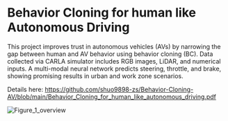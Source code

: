 # Behavior Cloning for human like Autonomous Driving
This project improves trust in autonomous vehicles (AVs) by narrowing the gap between human and AV behavior using behavior cloning (BC). Data collected via CARLA simulator includes RGB images, LiDAR, and numerical inputs. A multi-modal neural network predicts steering, throttle, and brake, showing promising results in urban and work zone scenarios.

Details here: https://github.com/shuo9898-zs/Behavior-Cloning-AV/blob/main/Behavior_Cloning_for_human_like_autonomous_driving.pdf

![Figure_1_overview](https://github.com/user-attachments/assets/547d8f7a-71e2-492b-b640-7bd6f92d7f49)
